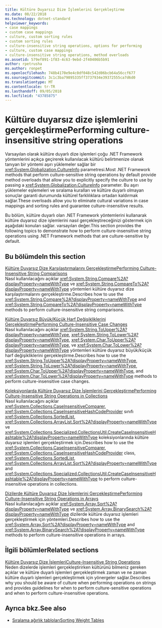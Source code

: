 ```yaml
---
title: Kültüre Duyarsız Dize İşlemlerini Gerçekleştirme
ms.date: 08/22/2018
ms.technology: dotnet-standard
helpviewer_keywords:
- case mappings
- custom case mappings
- culture, custom sorting rules
- custom sorting rules
- culture-insensitive string operations, options for performing
- culture, custom case mappings
- culture-insensitive string operations, method overloads
ms.assetid: 579ef891-1f83-4c63-9ebd-2f40406b5b91
author: rpetrusha
ms.author: ronpet
ms.openlocfilehash: 748b4170e9e4c0df048c542d06bcb64a56ccf677
ms.sourcegitcommit: 3c1c3ba79895335ff3737934e39372555ca7d6d0
ms.translationtype: MT
ms.contentlocale: tr-TR
ms.lasthandoff: 09/05/2018
ms.locfileid: "43785875"
---
```

# <a name="performing-culture-insensitive-string-operations"></a><span data-ttu-id="ca53b-102">Kültüre duyarsız dize işlemlerini gerçekleştirme</span><span class="sxs-lookup"><span data-stu-id="ca53b-102">Performing culture-insensitive string operations</span></span>
<span data-ttu-id="ca53b-103">Varsayılan olarak kültüre duyarlı dize işlemleri çoğu .NET Framework yöntemlerini açıkça geçirerek kullanılacak kültürü belirtmenize olanak tanıyan bir yöntemi aşırı yüklemeler sağlar bir <xref:System.Globalization.CultureInfo> parametresi.</span><span class="sxs-lookup"><span data-stu-id="ca53b-103">Most .NET Framework methods that perform culture-sensitive string operations by default provide method overloads that allow you to explicitly specify the culture to use by passing a <xref:System.Globalization.CultureInfo> parameter.</span></span> <span data-ttu-id="ca53b-104">Bu aşırı yüklemeler eşlemeleri ve sıralama kuralları ve kültüre duyarlı olmayan sonuçlar garanti durumunda kültürel farklılıklara ortadan kaldırmak sağlar.</span><span class="sxs-lookup"><span data-stu-id="ca53b-104">These overloads allow you to eliminate cultural variations in case mappings and sorting rules and guarantee culture-insensitive results.</span></span>  
  
 <span data-ttu-id="ca53b-105">Bu bölüm, kültüre duyarlı olan .NET Framework yöntemlerini kullanarak kültüre duyarsız dize işlemlerini nasıl gerçekleştireceğinizi göstermek için aşağıdaki konuları sağlar. varsayılan değer.</span><span class="sxs-lookup"><span data-stu-id="ca53b-105">This section provides the following topics to demonstrate how to perform culture-insensitive string operations using .NET Framework methods that are culture-sensitive by default.</span></span>  
  
## <a name="in-this-section"></a><span data-ttu-id="ca53b-106">Bu bölümde</span><span class="sxs-lookup"><span data-stu-id="ca53b-106">In this section</span></span>  
 [<span data-ttu-id="ca53b-107">Kültüre Duyarsız Dize Karşılaştırmalarını Gerçekleştirme</span><span class="sxs-lookup"><span data-stu-id="ca53b-107">Performing Culture-Insensitive String Comparisons</span></span>](../../../docs/standard/globalization-localization/performing-culture-insensitive-string-comparisons.md)  
 <span data-ttu-id="ca53b-108">Nasıl kullanılacağını açıklar <xref:System.String.Compare%2A?displayProperty=nameWithType> ve <xref:System.String.CompareTo%2A?displayProperty=nameWithType> yöntemleri kültüre duyarsız dize karşılaştırmalarını gerçekleştirme.</span><span class="sxs-lookup"><span data-stu-id="ca53b-108">Describes how to use the <xref:System.String.Compare%2A?displayProperty=nameWithType> and <xref:System.String.CompareTo%2A?displayProperty=nameWithType> methods to perform culture-insensitive string comparisons.</span></span>  
  
 [<span data-ttu-id="ca53b-109">Kültüre Duyarsız Büyük/Küçük Harf Değişikliklerini Gerçekleştirme</span><span class="sxs-lookup"><span data-stu-id="ca53b-109">Performing Culture-Insensitive Case Changes</span></span>](../../../docs/standard/globalization-localization/performing-culture-insensitive-case-changes.md)  
 <span data-ttu-id="ca53b-110">Nasıl kullanılacağını açıklar <xref:System.String.ToUpper%2A?displayProperty=nameWithType>, <xref:System.String.ToLower%2A?displayProperty=nameWithType>, <xref:System.Char.ToUpper%2A?displayProperty=nameWithType>, ve <xref:System.Char.ToLower%2A?displayProperty=nameWithType> yöntemleri kültüre duyarsız büyük/küçük harf değişikliklerini gerçekleştirme.</span><span class="sxs-lookup"><span data-stu-id="ca53b-110">Describes how to use the <xref:System.String.ToUpper%2A?displayProperty=nameWithType>, <xref:System.String.ToLower%2A?displayProperty=nameWithType>, <xref:System.Char.ToUpper%2A?displayProperty=nameWithType>, and <xref:System.Char.ToLower%2A?displayProperty=nameWithType> methods to perform culture-insensitive case changes.</span></span>  
  
 [<span data-ttu-id="ca53b-111">Koleksiyonlarda Kültüre Duyarsız Dize İşlemlerini Gerçekleştirme</span><span class="sxs-lookup"><span data-stu-id="ca53b-111">Performing Culture-Insensitive String Operations in Collections</span></span>](../../../docs/standard/globalization-localization/performing-culture-insensitive-string-operations-in-collections.md)  
 <span data-ttu-id="ca53b-112">Nasıl kullanılacağını açıklar <xref:System.Collections.CaseInsensitiveComparer>, <xref:System.Collections.CaseInsensitiveHashCodeProvider> sınıfı <xref:System.Collections.SortedList>, <xref:System.Collections.ArrayList.Sort%2A?displayProperty=nameWithType> ve <xref:System.Collections.Specialized.CollectionsUtil.CreateCaseInsensitiveHashtable%2A?displayProperty=nameWithType> koleksiyonlarında kültüre duyarsız işlemleri gerçekleştirmek için.</span><span class="sxs-lookup"><span data-stu-id="ca53b-112">Describes how to use the <xref:System.Collections.CaseInsensitiveComparer>, <xref:System.Collections.CaseInsensitiveHashCodeProvider> class, <xref:System.Collections.SortedList>, <xref:System.Collections.ArrayList.Sort%2A?displayProperty=nameWithType> and <xref:System.Collections.Specialized.CollectionsUtil.CreateCaseInsensitiveHashtable%2A?displayProperty=nameWithType> to perform culture-insensitive operations in collections.</span></span>  
  
 [<span data-ttu-id="ca53b-113">Dizilerde Kültüre Duyarsız Dize İşlemlerini Gerçekleştirme</span><span class="sxs-lookup"><span data-stu-id="ca53b-113">Performing Culture-Insensitive String Operations in Arrays</span></span>](../../../docs/standard/globalization-localization/performing-culture-insensitive-string-operations-in-arrays.md)  
 <span data-ttu-id="ca53b-114">Nasıl kullanılacağını açıklar <xref:System.Array.Sort%2A?displayProperty=nameWithType> ve <xref:System.Array.BinarySearch%2A?displayProperty=nameWithType> dizilerde kültüre duyarsız işlemleri gerçekleştirmek için yöntemleri.</span><span class="sxs-lookup"><span data-stu-id="ca53b-114">Describes how to use the <xref:System.Array.Sort%2A?displayProperty=nameWithType> and <xref:System.Array.BinarySearch%2A?displayProperty=nameWithType> methods to perform culture-insensitive operations in arrays.</span></span>  
  
## <a name="related-sections"></a><span data-ttu-id="ca53b-115">İlgili bölümler</span><span class="sxs-lookup"><span data-stu-id="ca53b-115">Related sections</span></span>  
 [<span data-ttu-id="ca53b-116">Kültüre Duyarsız Dize İşlemleri</span><span class="sxs-lookup"><span data-stu-id="ca53b-116">Culture-Insensitive String Operations</span></span>](../../../docs/standard/globalization-localization/culture-insensitive-string-operations.md)  
 <span data-ttu-id="ca53b-117">Neden dizelerde işlemleri gerçekleştirirken kültürünü bilmeniz gereken açıklar ve kültüre duyarlı işlemleri gerçekleştirmek zaman ve ne zaman kültüre duyarlı işlemleri gerçekleştirmek için yönergeler sağlar.</span><span class="sxs-lookup"><span data-stu-id="ca53b-117">Describes why you should be aware of culture when performing operations on strings and provides guidelines for when to perform culture-sensitive operations and when to perform culture-insensitive operations.</span></span>

## <a name="see-also"></a><span data-ttu-id="ca53b-118">Ayrıca bkz.</span><span class="sxs-lookup"><span data-stu-id="ca53b-118">See also</span></span>

- [<span data-ttu-id="ca53b-119">Sıralama ağırlık tabloları</span><span class="sxs-lookup"><span data-stu-id="ca53b-119">Sorting Weight Tables</span></span>](https://www.microsoft.com/en-us/download/details.aspx?id=10921)

